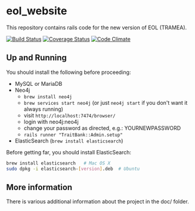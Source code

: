 # eol_website
This repository contains rails code for the new version of EOL (TRAMEA).

[![Build Status](https://travis-ci.org/EOL/eol_website.svg?branch=master)](https://travis-ci.org/EOL/eol_website)
[![Coverage
Status](https://coveralls.io/repos/github/EOL/eol_website/badge.svg?branch=master)](https://coveralls.io/github/EOL/eol_website?branch=master)
[![Code Climate](https://codeclimate.com/github/EOL/eol_website/badges/gpa.svg)](https://codeclimate.com/github/EOL/eol_website)

## Up and Running

You should install the following before proceeding:
* MySQL or MariaDB
* Neo4j
    * `brew install neo4j`
    * `brew services start neo4j` (or just `neo4j start` if you don't want it always running)
    * visit `http://localhost:7474/browser/`
    * login with neo4j:neo4j
    * change your password as directed, e.g.: YOURNEWPASSWORD
    * `rails runner "TraitBank::Admin.setup"`
* ElasticSearch (`brew install elasticsearch`)

Before getting far, you should install ElasticSearch:
```bash
brew install elasticsearch   # Mac OS X
sudo dpkg -i elasticsearch-[version].deb  # Ubuntu
```

## More information

There is various additional information about the project in the doc/ folder.
